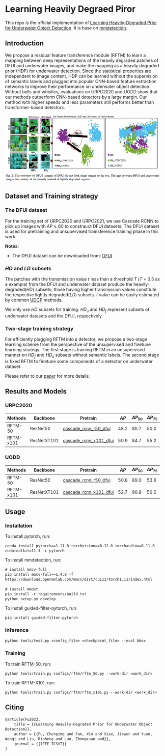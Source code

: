 # Learning Heavily Degraed Piror

This repo is the official implementation of [Learning Heavily-Degraded Prior for Underwater Object Detection](). It is base on [mmdetection](https://github.com/open-mmlab/mmdetection).

## Introduction
We propose a residual feature transference module (RFTM) to learn a mapping between deep representations of the heavily degraded patches of DFUI and underwater images, and make the mapping as a heavily degraded prior (HDP) for underwater detection. Since the statistical properties are independent to image content, HDP can be learned without the supervision of semantic labels and plugged into popular CNN-based feature extraction networks to improve their performance on underwater object detection. Without bells and whistles, evaluations on URPC2020 and UODD show that our methods outperform CNN-based detectors by a large margin. Our method with higher speeds and less parameters still performs better than transformer-based detectors.

![Fig2](./assets/Fig2.png)

## Dataset and Training strategy
### The DFUI dataset
For the training set of URPC2020 and URPC2021, we use Cascade RCNN to pick up images with $AP \geq 60$ to constrauct DFUI datasets. The DFUI dataset is used for pretraining and unsupervised trainsference training phase in this work.

**Notes**:
- The DFUI dataset can be downloaded from: [DFUI]()

### $HD$ and $LD$ subsets
The patches with the transmission value $t$ less than a threshold $T$ ($T$ = 0.5 as a example) from the DFUI and underwater dataset produce the heavily-degraded($HD$) subsets; those having higher transmission values constitute the respective lightly degraded($LD$) subsets. $t$ value can be easily estimated by common [UDCP]() methods. 

We only use $HD$ subsets for training. $HD_u$ and $HD_f$ represent subsets of underwater datasets and the DFUI, respectively.

### Two-stage training strategy
For efficiently plugging RFTM into a detector, we propose a two-stage learning scheme from the perspective of the unsupervised and finetune learning strategy. The first stage is training RFTM in an unsupervised manner on $HD_f$ and $HD_u$ subsets without semantic labels. The second stage is fixed RFTM to finetune some components of a detector on underwater dataset.

Please refer to our [paper]() for more details.


## Results and Models
### URPC2020
| Methods | Backbone | Pretrain | $AP$ | $AP_{50}$ | $AP_{75}$ | $AP_S$ | $AP_M$ | $AP_L$ | #params | config | model |
| - | - | - | - | - | - | - | - | - | - | - | - |
| RFTM-50 | ResNet50 | [cascade_rcnn_r50_dfui](https://github.com/xiaoDetection/Learning-Heavily-Degraed-Prior/releases/download/Models/cascade_rcnn_r50_dfui.pth) | 48.2 | 80.7 | 50.0 | 19.5 | 41.6 | 53.1 | 75.5M |[config](configs/rftm/rftm_50.py) | [rftm_50_urpc](https://github.com/xiaoDetection/Learning-Heavily-Degraed-Prior/releases/download/Models/rftm_50_urpc.pth) |
| RFTM-x101 | ResNetXT101 | [cascade_rcnn_x101_dfui](https://github.com/xiaoDetection/Learning-Heavily-Degraed-Prior/releases/download/Models/cascade_rcnn_x101_dfui.pth) | 50.9 | 84.7 | 55.2 | 25.5 | 45.1 | 56.9 | 130M | [config](configs/rftm/rftm_x101.py) | [rftm_x101_urpc](https://github.com/xiaoDetection/Learning-Heavily-Degraed-Prior/releases/download/Models/rftm_x101_urpc.pth)|

### UODD
| Methods | Backbone | Pretrain | $AP$ | $AP_{50}$ | $AP_{75}$ | $AP_S$ | $AP_M$ | $AP_L$ | #parames | config | model |
| - | - | - | - | - | - | - | - |-| - | - | - |
| RFTM-50 | ResNet50 | [cascade_rcnn_r50_dfui](https://github.com/xiaoDetection/Learning-Heavily-Degraed-Prior/releases/download/Models/cascade_rcnn_r50_dfui.pth) | 50.8 | 89.0 | 53.6 | 33.6 | 50.9 | 62.8 | 75.5M | [config](configs/rftm/rftm_50.py) | [rftm_50_uodd](https://github.com/xiaoDetection/Learning-Heavily-Degraed-Prior/releases/download/Models/rftm_50_uodd.pth) |
| RFTM-x101 | ResNetXT101 | [cascade_rcnn_x101_dfui](https://github.com/xiaoDetection/Learning-Heavily-Degraed-Prior/releases/download/Models/cascade_rcnn_x101_dfui.pth) | 52.7 | 90.8 | 50.0 | 44.7 | 52.4 | 63.5 | 130M | [config](configs/rftm/rftm_x101.py) | [rftm_x101_uodd](https://github.com/xiaoDetection/Learning-Heavily-Degraed-Prior/releases/download/Models/rftm_x101_uodd.pth) 

## Usage
### Installation
To install pytorch, run:
```
conda install pytorch==1.11.0 torchvision==0.12.0 torchaudio==0.11.0 cudatoolkit=11.3 -c pytorch
```
To install mmdetection, run:
```
# install mmcv-full
pip install mmcv-full==1.4.8 -f https://download.openmmlab.com/mmcv/dist/cu113/torch1.11/index.html

# install mmdet
pip install -r requirements/build.txt
python setup.py develop
```
To install guided-filter-pytorch, run:
```
pip install guided-filter-pytorch
```
### Inference
```
python tools/test.py <config_file> <checkpoint_file> --eval bbox
```
### Training
To train RFTM-50, run:
```
python tools/train.py configs/rftm/rftm_50.py --work-dir <work_dir>
```
To train RFTM-X101, run:
```
python tools/train.py configs/rftm/rftm_x101.py --work-dir <work_dir>
```

## Citing
```
@article{Fu2022,
    title = {{Learning Heavily-Degraded Prior for Underwater Object Detection}},
    author = {{Fu, Chenping and Fan, Xin and Xiao, Jiewen and Yuan, Wanqi and Liu, Risheng and Luo, Zhongxuan and}},
    journal = {{IEEE TCSVT}}
}
```